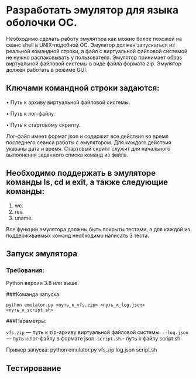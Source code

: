 # Разработать эмулятор для языка оболочки ОС.

Необходимо сделать работу эмулятора как можно более похожей на сеанс shell в UNIX-подобной ОС.
Эмулятор должен запускаться из реальной командной строки, а файл с виртуальной файловой системой не нужно распаковывать у пользователя.
Эмулятор принимает образ виртуальной файловой системы в виде файла формата zip. Эмулятор должен работать в режиме GUI.

## Ключами командной строки задаются:

• Путь к архиву виртуальной файловой системы.

• Путь к лог-файлу.

• Путь к стартовому скрипту.

Лог-файл имеет формат json и содержит все действия во время последнего
сеанса работы с эмулятором. Для каждого действия указаны дата и время.
Стартовый скрипт служит для начального выполнения заданного списка команд из файла.

## Необходимо поддержать в эмуляторе команды ls, cd и exit, а также следующие команды:

1. wc.
2. rev.
3. uname.

Все функции эмулятора должны быть покрыты тестами, а для каждой из
поддерживаемых команд необходимо написать 3 теста.

## Запуск эмулятора

### Требования:

Python версии 3.8 или выше.

###Команда запуска:
```
python emulator.py <путь_к_vfs.zip> <путь_к_log.json> <путь_к_script.sh>
```

###Параметры:

```vfs.zip``` — путь к zip-архиву виртуальной файловой системы.
```--log.json``` — путь к лог-файлу в формате json.
```script.sh``` - путь к файлу script.sh

Пример запуска:
python emulator.py vfs.zip log.json script.sh

## Тестирование
